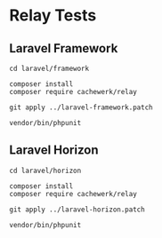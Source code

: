 # Relay Tests

## Laravel Framework

```
cd laravel/framework

composer install
composer require cachewerk/relay

git apply ../laravel-framework.patch

vendor/bin/phpunit
```

## Laravel Horizon

```
cd laravel/horizon

composer install
composer require cachewerk/relay

git apply ../laravel-horizon.patch

vendor/bin/phpunit
```
